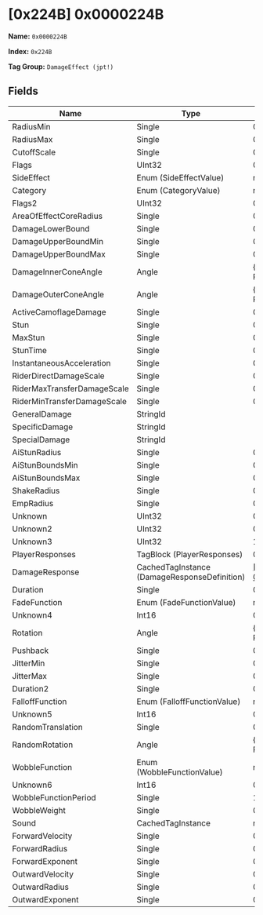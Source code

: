 # [0x224B] 0x0000224B

**Name:** ```0x0000224B```

**Index:** ```0x224B```

**Tag Group:** ```DamageEffect (jpt!)```

## Fields

Name	| Type	| Value
---	|---	|---	|
RadiusMin	|Single	|0
RadiusMax	|Single	|0
CutoffScale	|Single	|0
Flags	|UInt32	|0
SideEffect	|Enum (SideEffectValue)	|null
Category	|Enum (CategoryValue)	|null
Flags2	|UInt32	|0
AreaOfEffectCoreRadius	|Single	|0
DamageLowerBound	|Single	|0
DamageUpperBoundMin	|Single	|0
DamageUpperBoundMax	|Single	|0
DamageInnerConeAngle	|Angle	|{ Degrees: 0, Radians: 0 }
DamageOuterConeAngle	|Angle	|{ Degrees: 0, Radians: 0 }
ActiveCamoflageDamage	|Single	|0
Stun	|Single	|0
MaxStun	|Single	|0
StunTime	|Single	|0
InstantaneousAcceleration	|Single	|0
RiderDirectDamageScale	|Single	|0
RiderMaxTransferDamageScale	|Single	|0
RiderMinTransferDamageScale	|Single	|0
GeneralDamage	|StringId	|
SpecificDamage	|StringId	|
SpecialDamage	|StringId	|
AiStunRadius	|Single	|0
AiStunBoundsMin	|Single	|0
AiStunBoundsMax	|Single	|0
ShakeRadius	|Single	|0
EmpRadius	|Single	|0
Unknown	|UInt32	|0
Unknown2	|UInt32	|0
Unknown3	|UInt32	|1065353216
PlayerResponses	|TagBlock (PlayerResponses)	|0
DamageResponse	|CachedTagInstance (DamageResponseDefinition)	|[[0x224C] 0x0000224C](../DamageResponseDefinition/224C.md)
Duration	|Single	|0
FadeFunction	|Enum (FadeFunctionValue)	|null
Unknown4	|Int16	|0
Rotation	|Angle	|{ Degrees: 0, Radians: 0 }
Pushback	|Single	|0
JitterMin	|Single	|0
JitterMax	|Single	|0
Duration2	|Single	|0
FalloffFunction	|Enum (FalloffFunctionValue)	|null
Unknown5	|Int16	|0
RandomTranslation	|Single	|0
RandomRotation	|Angle	|{ Degrees: 0, Radians: 0 }
WobbleFunction	|Enum (WobbleFunctionValue)	|null
Unknown6	|Int16	|0
WobbleFunctionPeriod	|Single	|1
WobbleWeight	|Single	|0
Sound	|CachedTagInstance	|null
ForwardVelocity	|Single	|0
ForwardRadius	|Single	|0
ForwardExponent	|Single	|0
OutwardVelocity	|Single	|0
OutwardRadius	|Single	|0
OutwardExponent	|Single	|0



